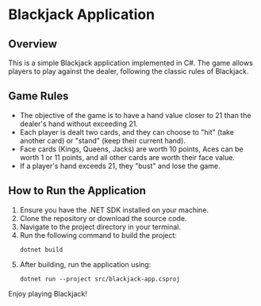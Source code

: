 # Blackjack Application

## Overview
This is a simple Blackjack application implemented in C#. The game allows players to play against the dealer, following the classic rules of Blackjack.

## Game Rules
- The objective of the game is to have a hand value closer to 21 than the dealer's hand without exceeding 21.
- Each player is dealt two cards, and they can choose to "hit" (take another card) or "stand" (keep their current hand).
- Face cards (Kings, Queens, Jacks) are worth 10 points, Aces can be worth 1 or 11 points, and all other cards are worth their face value.
- If a player's hand exceeds 21, they "bust" and lose the game.

## How to Run the Application
1. Ensure you have the .NET SDK installed on your machine.
2. Clone the repository or download the source code.
3. Navigate to the project directory in your terminal.
4. Run the following command to build the project:
   ```
   dotnet build
   ```
5. After building, run the application using:
   ```
   dotnet run --project src/blackjack-app.csproj
   ```

Enjoy playing Blackjack!